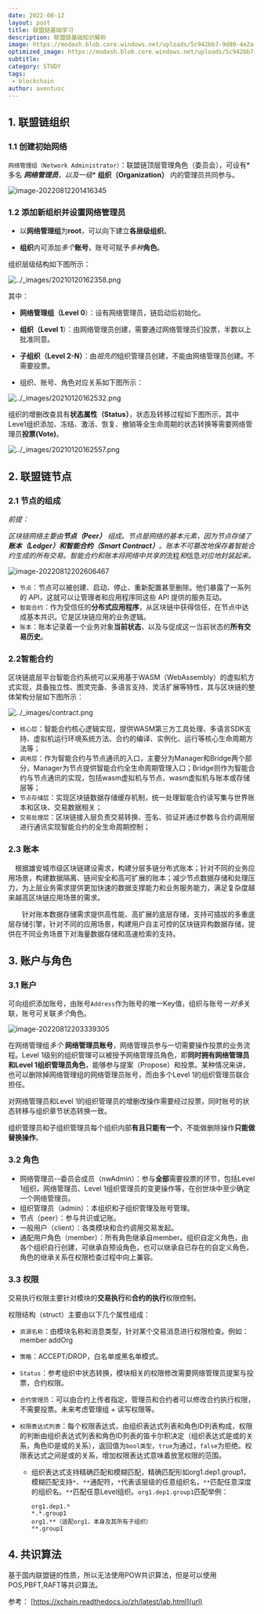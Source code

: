 ```yaml
---
date: 2022-08-12
layout: post
title: 联盟链基础学习
description: 联盟链基础知识解析
image: https://modash.blob.core.windows.net/uploads/5c942bb7-9d80-4e2a-9ce0-ffa77f54f878?sv=2018-03-28&sr=b&sig=npPEJLu6UEobXnOd0zaFbBTLR083O8aly%2FhjWot5zs4%3D&st=2022-08-23T09%3A39%3A57Z&se=2022-08-23T12%3A44%3A57Z&sp=r&rscc=max-age%3D10800%2Cprivate
optimized_image: https://modash.blob.core.windows.net/uploads/5c942bb7-9d80-4e2a-9ce0-ffa77f54f878?sv=2018-03-28&sr=b&sig=npPEJLu6UEobXnOd0zaFbBTLR083O8aly%2FhjWot5zs4%3D&st=2022-08-23T09%3A39%3A57Z&se=2022-08-23T12%3A44%3A57Z&sp=r&rscc=max-age%3D10800%2Cprivate
subtitle: 
category: STUDY
tags:
 - blockchain
author: aventusc
---
```



## 1. 联盟链组织

### 1.1 创建初始网络

`网络管理组（Network Administrator）`：联盟链顶层管理角色（委员会），可设有*多名 ***网络管理员**，以及**一级** **组织（Organization）** 内的管理员共同参与。

![image-20220812201416345](C:\Users\huawei\AppData\Roaming\Typora\typora-user-images\image-20220812201416345.png)

### 1.2 添加新组织并设置网络管理员

- 以**网络管理组**为**root**，可以向下建立**各层级组织**。

- **组织**内可添加*多个***账号**，账号可赋予*多种***角色**。

组织层级结构如下图所示：

![../_images/20210120162358.png](https://xchain.readthedocs.io/zh/latest/_images/20210120162358.png)

其中：

- **网络管理组（Level 0**）：设有网络管理员，链启动后初始化。
- **组织（Level 1**）：由网络管理员创建，需要通过网络管理员们投票，半数以上批准同意。
- **子组织（Level 2-N）**：由*祖先的*组织管理员创建，不能由网络管理员创建。不需要投票。

- 组织、账号、角色对应关系如下图所示：

![../_images/20210120162532.png](https://xchain.readthedocs.io/zh/latest/_images/20210120162532.png)



组织的增删改查具有**状态属性（Status）**，状态及转移过程如下图所示，其中Leve1组织添加、冻结、激活、恢复、撤销等全生命周期的状态转换等需要网络管理员**投票(Vote)**。

![../_images/20210120162557.png](https://xchain.readthedocs.io/zh/latest/_images/20210120162557.png)

## 2. 联盟链节点

### 2.1 节点的组成

*前提：*

*区块链网络主要由**节点（Peer）** 组成。节点是网络的基本元素，因为节点存储了**账本（Ledger）**和**智能合约（Smart Contract）**。账本不可篡改地保存着智能合约生成的所有交易。智能合约和账本将网络中共享的*流程*和*信息*对应地封装起来。*

![image-20220812202606467](C:\Users\huawei\AppData\Roaming\Typora\typora-user-images\image-20220812202606467.png)

- `节点`：节点可以被创建、启动、停止、重新配置甚至删除。他们暴露了一系列的 API，这就可以让管理者和应用程序同这些 API 提供的服务互动。
- `智能合约`：作为受信任的**分布式应用程序**，从区块链中获得信任，在节点中达成基本共识。它是区块链应用的业务逻辑。
- `账本`：账本记录着一个业务对象**当前状态**，以及与促成这一当前状态的**所有交易历史**。

### 2.2智能合约

区块链底层平台智能合约系统可以采用基于WASM（WebAssembly）的虚拟机方式实现，具备独立性、图灵完备、多语言支持、灵活扩展等特性，其与区块链的整体架构分层如下图所示：

![../_images/contract.png](https://xchain.readthedocs.io/zh/latest/_images/contract.png)

- `核心层`：智能合约核心逻辑实现，提供WASM第三方工具处理、多语言SDK支持、虚拟机运行环境系统方法、合约的编译、实例化、运行等核心生命周期方法等；
- `调用层`：作为智能合约与节点通讯的入口，主要分为Manager和Bridge两个部分，Manager为节点提供智能合约全生命周期管理入口；Bridge则作为智能合约与节点通讯的实现，包括wasm虚拟机与节点、wasm虚拟机与账本或存储层等；
- `节点存储层`：实现区块链数据存储缓存机制，统一处理智能合约读写集与世界账本和区块、交易数据相关；
- `交易处理层`：区块链接入层负责交易转换、签名、验证并通过参数与合约调用层进行通讯实现智能合约的全生命周期控制；

### 2.3 账本

 根据雄安城市级区块链建设需求，构建分层多链分布式账本；针对不同的业务应用场景，构建数据隔离、链间安全和高可扩展的账本；减少节点数据存储和处理压力，为上层业务需求提供更加快速的数据支撑能力和业务服务能力，满足复杂度越来越高区块链应用场景的需求。

  针对账本数据存储需求提供高性能、高扩展的底层存储，支持可插拔的多重底层存储引擎，针对不同的应用场景，构建用户自主可控的区块链异构数据存储，提供在不同业务场景下对海量数据存储和高速检索的支持。

## 3. 账户与角色

### 3.1 账户

可向组织添加账号，由账号`Address`作为账号的唯一Key值，组织与账号*一对多*关联，账号可关联*多个*角色。

![image-20220812203339305](C:\Users\huawei\AppData\Roaming\Typora\typora-user-images\image-20220812203339305.png)

在网络管理组*多个* **网络管理员账号**，网络管理员参与一切需要操作投票的业务流程。Level 1级别的组织管理可以被授予网络管理员角色，即**同时拥有网络管理员和Level 1组织管理员角色**，能够参与提案（Propose）和投票。某种情况来讲，也可以删除掉网络管理组的网络管理员账号，而由多个Level 1的组织管理员联合担任。

对网络管理员和Level 1的组织管理员的增删改操作需要经过投票，同时账号的状态转移与组织章节状态转换一致。

组织管理员和子组织管理员每个组织内部**有且只能有一个**，不能做删除操作**只能做替换操作**。

### 3.2 角色

- 网络管理员--委员会成员（nwAdmin）：参与**全部**需要投票的环节，包括Level 1组织，网络管理员、Level 1组织管理员的变更操作等，在创世块中至少确定一个网络管理员。
- 组织管理员（admin）：本组织和子组织管理及账号管理。
- 节点（peer）：参与共识或记账。
- 一般用户（client）：各类模块和合约调用交易发起。
- 通配用户角色（member）：所有角色继承自member。组织自定义角色，由各个组织自行创建，可继承自预设角色，也可以继承自已存在的自定义角色，角色的继承关系在权限检查过程中向上兼容。

### 3.3 权限

交易执行权限主要针对模块的**交易执行**和**合约的执行**权限控制。

权限结构（struct）主要由以下几个属性组成：

- `资源名称`：由模块名称和消息类型，针对某个交易消息进行权限检查。例如：member addOrg

- `策略`：ACCEPT/DROP，白名单或黑名单模式。

- `Status`：参考组织中状态转换，模块相关的权限修改需要网络管理员提案与投票，合约权限。

- `合约管理员`：可以由合约上传者指定，管理员和合约者可以修改合约执行权限，不需要投票。未来考虑管理组 + 读写权限等。

- `权限表达式列表`：每个权限表达式，由组织表达式列表和角色ID列表构成，权限的判断由组织表达式列表和角色ID列表的笛卡尔积决定（组织表达式是或的关系，角色ID是或的关系），返回值为`bool类型`，`true`为通过，`false`为拒绝。权限表达式之间是或的关系，增加权限表达式意味着放宽权限的范围。

  - 组织表达式支持精确匹配和模糊匹配，精确匹配形如org1.dep1.group1，模糊匹配支持`*`、`**`通配符，`*`代表该层级的任意组织名，`**`匹配任意深度的组织名。`**`匹配任意Level组织。`org1.dep1.group1`匹配举例：

    ```
    org1.dep1.*
    *.*.group1
    org1.**（适配org1，本身及其所有子组织）
    **.group1
    ```

## 4. 共识算法

基于国内联盟链的性质，所以无法使用POW共识算法，但是可以使用POS,PBFT,RAFT等共识算法。



参考：
[https://xchain.readthedocs.io/zh/latest/lab.html](url)
